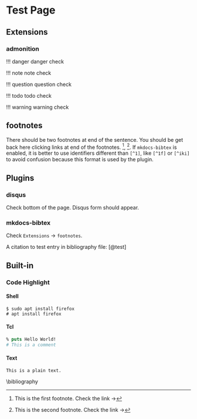 # Test Page

## Extensions

### admonition

!!! danger
    danger check

!!! note
    note check

!!! question
    question check

!!! todo
    todo check

!!! warning
    warning check

## footnotes

There should be two footnotes at end of the sentence. You should be get back
here clicking links at end of the footnotes. [^1f], [^iki]. If `mkdocs-bibtex`
is enabled, it is better to use identifiers different than `[^1]`, like `[^1f]`
or `[^iki]` to avoid confusion because this format is used by the plugin.

## Plugins

### disqus

Check bottom of the page. Disqus form should appear.

### mkdocs-bibtex

Check `Extensions` → `footnotes`.

A citation to test entry in bibliography file: [@test]

## Built-in

### Code Highlight

#### Shell

```shell
$ sudo apt install firefox
# apt install firefox
```

#### Tcl

```tcl
% puts Hello World!
# This is a comment
```

#### Text

```text
This is a plain text.
```

[^1f]: This is the first footnote. Check the link →
[^iki]: This is the second footnote. Check the link →

\bibliography
